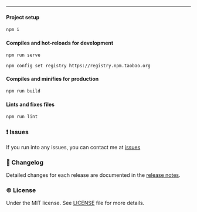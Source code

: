 ---
#### Project setup

```bash
npm i
```

#### Compiles and hot-reloads for development

```bash
npm run serve
```
`npm config set registry https://registry.npm.taobao.org`

#### Compiles and minifies for production

```bash
npm run build
```

#### Lints and fixes files

```bash
npm run lint
```

### :exclamation: Issues

If you run into any issues, you can contact me at [issues](https://github.com/wingkong/vue-admin-vuetify/issues)

### :memo: Changelog

Detailed changes for each release are documented in the [release notes](https://github.com/wingkong/vue-admin-vuetify/releases).

### :copyright: License

Under the MIT license. See [LICENSE](http://opensource.org/licenses/MIT) file for more details.
